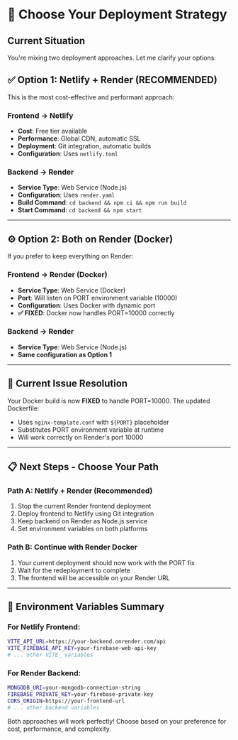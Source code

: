 # 🚀 Choose Your Deployment Strategy

## Current Situation
You're mixing two deployment approaches. Let me clarify your options:

## ✅ **Option 1: Netlify + Render (RECOMMENDED)**

This is the most cost-effective and performant approach:

### **Frontend → Netlify**
- **Cost**: Free tier available
- **Performance**: Global CDN, automatic SSL
- **Deployment**: Git integration, automatic builds
- **Configuration**: Uses `netlify.toml`

### **Backend → Render** 
- **Service Type**: Web Service (Node.js)
- **Configuration**: Uses `render.yaml`
- **Build Command**: `cd backend && npm ci && npm run build`
- **Start Command**: `cd backend && npm start`

---

## ⚙️ **Option 2: Both on Render (Docker)**

If you prefer to keep everything on Render:

### **Frontend → Render (Docker)**
- **Service Type**: Web Service (Docker)
- **Port**: Will listen on PORT environment variable (10000)
- **Configuration**: Uses Docker with dynamic port
- **✅ FIXED**: Docker now handles PORT=10000 correctly

### **Backend → Render**
- **Service Type**: Web Service (Node.js)
- **Same configuration as Option 1**

---

## 🎯 **Current Issue Resolution**

Your Docker build is now **FIXED** to handle PORT=10000. The updated Dockerfile:
- Uses `nginx-template.conf` with `${PORT}` placeholder
- Substitutes PORT environment variable at runtime
- Will work correctly on Render's port 10000

---

## 📋 **Next Steps - Choose Your Path**

### **Path A: Netlify + Render (Recommended)**
1. Stop the current Render frontend deployment
2. Deploy frontend to Netlify using Git integration
3. Keep backend on Render as Node.js service
4. Set environment variables on both platforms

### **Path B: Continue with Render Docker**
1. Your current deployment should now work with the PORT fix
2. Wait for the redeployment to complete
3. The frontend will be accessible on your Render URL

---

## 🔧 **Environment Variables Summary**

### **For Netlify Frontend:**
```bash
VITE_API_URL=https://your-backend.onrender.com/api
VITE_FIREBASE_API_KEY=your-firebase-web-api-key
# ... other VITE_ variables
```

### **For Render Backend:**
```bash
MONGODB_URI=your-mongodb-connection-string
FIREBASE_PRIVATE_KEY=your-firebase-private-key
CORS_ORIGIN=https://your-frontend-url
# ... other backend variables
```

Both approaches will work perfectly! Choose based on your preference for cost, performance, and complexity.